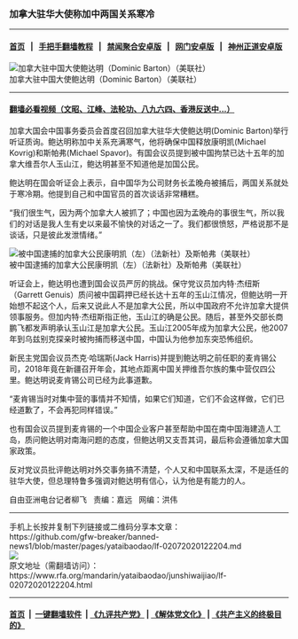 ### 加拿大驻华大使称加中两国关系寒冷
------------------------

#### [首页](https://github.com/gfw-breaker/banned-news1/blob/master/README.md) &nbsp;&nbsp;|&nbsp;&nbsp; [手把手翻墙教程](https://github.com/gfw-breaker/guides/wiki) &nbsp;&nbsp;|&nbsp;&nbsp; [禁闻聚合安卓版](https://github.com/gfw-breaker/bn-android) &nbsp;&nbsp;|&nbsp;&nbsp; [网门安卓版](https://github.com/oGate2/oGate) &nbsp;&nbsp;|&nbsp;&nbsp; [神州正道安卓版](https://github.com/SzzdOgate/update) 



<div id="headerimg">
 <img alt="加拿大驻中国大使鲍达明（Dominic Barton）（美联社）" src="https://www.rfa.org/mandarin/yataibaodao/junshiwaijiao/lf-02072020122204.html/0207y.jpg/@@images/79f648c2-cae7-4ca3-b032-08d4227174ef.jpeg" title="加拿大驻中国大使鲍达明（Dominic Barton）（美联社）"/>
 <div id="headerimgcontents">
  <div id="headerimgcaption">
   <span>
    加拿大驻中国大使鲍达明（Dominic Barton）（美联社）
   </span>
   <!-- zoomattribute -->
  </div>
  <!-- headerimgcaption -->
 </div>
 <!-- headerimagecontents -->
</div>

<hr/>


#### [翻墙必看视频（文昭、江峰、法轮功、八九六四、香港反送中...）](https://github.com/gfw-breaker/banned-news1/blob/master/pages/link3.md)

<div id="storytext">
 <div>
  <div class="slot_header">
  </div>
 </div>
 <p>
  加拿大国会中国事务委员会首度召回加拿大驻华大使鲍达明(Dominic Barton)举行听证质询。鲍达明称加中关系充满寒气，他将确保中国释放康明凯(Michael Kovrig)和斯帕弗(Michael Spavor)。有国会议员提到被中国拘禁已达十五年的加拿大维吾尔人玉山江，鲍达明甚至不知道他是加国公民。
 </p>
 <p>
  鲍达明在国会听证会上表示，自中国华为公司财务长孟晚舟被捕后，两国关系就处于寒冷期。他提到自己和中国官员的首次谈话非常糟糕。
 </p>
 <p>
  “我们很生气，因为两个加拿大人被抓了；中国也因为孟晚舟的事很生气，所以我们的对话是我人生有史以来最不愉快的对话之一了。我们都很愤怒，严格说那不是谈话，只是彼此发泄情绪。”
 </p>
 <p>
  <div class="image-inline captioned" style="width:622px;">
   <div style="width:622px;">
    <img alt="被中国逮捕的加拿大公民康明凯（左）（法新社）及斯帕弗（美联社）" src="https://www.rfa.org/mandarin/yataibaodao/junshiwaijiao/lf-02072020122204.html/0129d.jpg" title="被中国逮捕的加拿大公民康明凯（左）（法新社）及斯帕弗（美联社）"/>
   </div>
   <div class="image-caption">
    <span style="width:622px;">
     被中国逮捕的加拿大公民康明凯（左）（法新社）及斯帕弗（美联社）
    </span>
    <span class="copyright">
    </span>
   </div>
  </div>
 </p>
 <p>
  听证会上，鲍达明也遭到国会议员严厉的挑战。保守党议员加内特·杰纽斯（Garrett Genuis）质问被中国羁押已经长达十五年的玉山江情况，但鲍达明一开始想不起这个人，后来又说此人不是加拿大公民，所以中国政府不允许加拿大提供领事服务。但加内特·杰纽斯指正他，玉山江的确是公民。随后，甚至外交部长商鹏飞都发声明承认玉山江是加拿大公民。玉山江2005年成为加拿大公民，他2007年到乌兹别克探亲时被拘捕而移送中国，中国认为他参加东突恐怖组织。
 </p>
 <p>
  新民主党国会议员杰克·哈瑞斯(Jack Harris)并提到鲍达明之前任职的麦肯锡公司，2018年竟在新疆召开年会，其地点距离中国关押维吾尔族的集中营仅四公里。鲍达明说麦肯锡公司已经为此事道歉。
 </p>
 <p>
  “麦肯锡当时对集中营的事情并不知情，如果它们知道，它们不会这样做，它们已经道歉了，不会再犯同样错误。”
 </p>
 <p>
 </p>
 <p>
 </p>
 <p>
  也有国会议员提到麦肯锡的一个中国企业客户甚至帮助中国在南中国海建造人工岛，质问鲍达明对南海问题的态度，但鲍达明又支吾其词，最后称会遵循加拿大国家政策。
 </p>
 <p>
  反对党议员批评鲍达明对外交事务搞不清楚，个人又和中国联系太深，不是适任的驻华大使，但总理特鲁多强调对鲍达明有信心，认为他是有能力的人。
 </p>
 <p>
 </p>
 <p>
  自由亚洲电台记者柳飞   责编：嘉远   网编：洪伟
 </p>
</div>

<hr/>
手机上长按并复制下列链接或二维码分享本文章：<br/>
https://github.com/gfw-breaker/banned-news1/blob/master/pages/yataibaodao/lf-02072020122204.md <br/>
<a href='https://github.com/gfw-breaker/banned-news1/blob/master/pages/yataibaodao/lf-02072020122204.md'><img src='https://github.com/gfw-breaker/banned-news1/blob/master/pages/yataibaodao/lf-02072020122204.md.png'/></a> <br/>
原文地址（需翻墙访问）：https://www.rfa.org/mandarin/yataibaodao/junshiwaijiao/lf-02072020122204.html


------------------------
#### [首页](https://github.com/gfw-breaker/banned-news1/blob/master/README.md) &nbsp;|&nbsp; [一键翻墙软件](https://github.com/gfw-breaker/nogfw/blob/master/README.md) &nbsp;| [《九评共产党》](https://github.com/gfw-breaker/9ping.md/blob/master/README.md#九评之一评共产党是什么) | [《解体党文化》](https://github.com/gfw-breaker/jtdwh.md/blob/master/README.md) | [《共产主义的终极目的》](https://github.com/gfw-breaker/gczydzjmd.md/blob/master/README.md)


<img src='http://gfw-breaker.win/banned-news/pages/yataibaodao/lf-02072020122204.md' width='0px' height='0px'/>